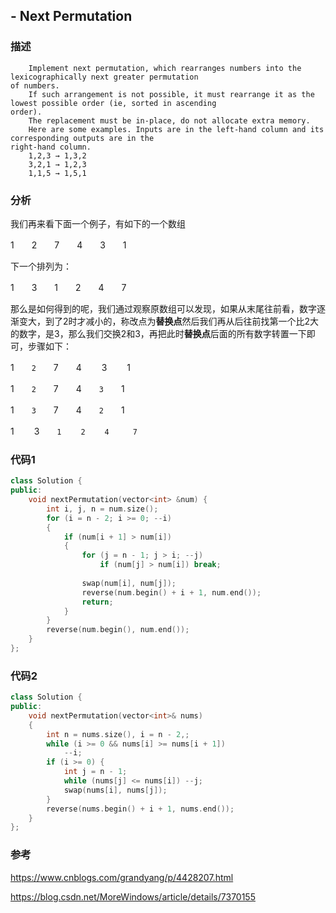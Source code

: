 ## - Next Permutation

### 描述

```
    Implement next permutation, which rearranges numbers into the lexicographically next greater permutation
of numbers.
    If such arrangement is not possible, it must rearrange it as the lowest possible order (ie, sorted in ascending
order).
    The replacement must be in-place, do not allocate extra memory.
    Here are some examples. Inputs are in the left-hand column and its corresponding outputs are in the
right-hand column.
    1,2,3 → 1,3,2
    3,2,1 → 1,2,3
    1,1,5 → 1,5,1
```

### 分析

我们再来看下面一个例子，有如下的一个数组

1　　2　　7　　4　　3　　1

下一个排列为：

1　　3　　1　　2　　4　　7

那么是如何得到的呢，我们通过观察原数组可以发现，如果从末尾往前看，数字逐渐变大，到了2时才减小的，称改点为**替换点**然后我们再从后往前找第一个比2大的数字，是3，那么我们交换2和3，再把此时**替换点**后面的所有数字转置一下即可，步骤如下：

1　　``2``　　7　　4　 　3 　　1

1　　``2``　　7　　4　　``3``　　1

1　　``3``　　7　　4　　``2``　　1

1　　 3　　``1　　 2　　 4　　  7``

### 代码1

```C++
class Solution {
public:
    void nextPermutation(vector<int> &num) {
        int i, j, n = num.size();
        for (i = n - 2; i >= 0; --i)
        {
            if (num[i + 1] > num[i]) 
            {
                for (j = n - 1; j > i; --j)
                    if (num[j] > num[i]) break;
                    
                swap(num[i], num[j]);
                reverse(num.begin() + i + 1, num.end());
                return;
            }
        }
        reverse(num.begin(), num.end());
    }
};
```

### 代码2

```C++
class Solution {
public:
    void nextPermutation(vector<int>& nums) 
    {
        int n = nums.size(), i = n - 2,;
        while (i >= 0 && nums[i] >= nums[i + 1]) 
            --i;
        if (i >= 0) {
            int j = n - 1;
            while (nums[j] <= nums[i]) --j;
            swap(nums[i], nums[j]);
        }
        reverse(nums.begin() + i + 1, nums.end());
    }
};
```

### 参考

https://www.cnblogs.com/grandyang/p/4428207.html

https://blog.csdn.net/MoreWindows/article/details/7370155










